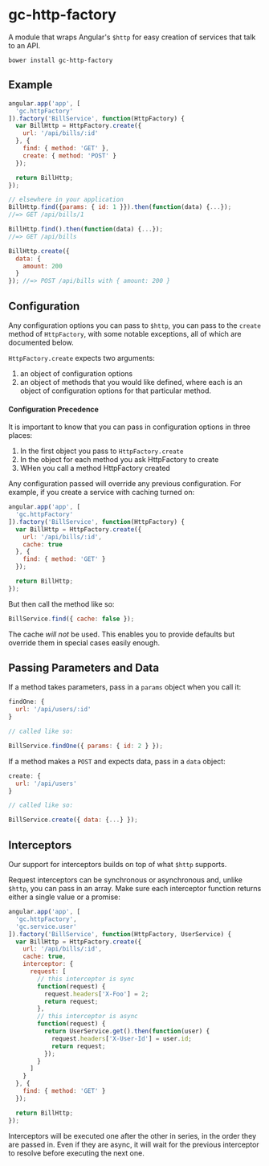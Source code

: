 # gc-http-factory

A module that wraps Angular's `$http` for easy creation of services that talk to an API.

```
bower install gc-http-factory
```

## Example

```js
angular.app('app', [
  'gc.httpFactory'
]).factory('BillService', function(HttpFactory) {
  var BillHttp = HttpFactory.create({
    url: '/api/bills/:id'
  }, {
    find: { method: 'GET' },
    create: { method: 'POST' }
  });

  return BillHttp;
});

// elsewhere in your application
BillHttp.find({params: { id: 1 }}).then(function(data) {...});
//=> GET /api/bills/1

BillHttp.find().then(function(data) {...});
//=> GET /api/bills

BillHttp.create({
  data: {
    amount: 200
  }
}); //=> POST /api/bills with { amount: 200 }
```

## Configuration

Any configuration options you can pass to `$http`, you can pass to the `create` method of `HttpFactory`, with some notable exceptions, all of which are documented below.

`HttpFactory.create` expects two arguments:

1. an object of configuration options
2. an object of methods that you would like defined, where each is an object of configuration options for that particular method.


#### Configuration Precedence

It is important to know that you can pass in configuration options in three places:

1. In the first object you pass to `HttpFactory.create`
2. In the object for each method you ask HttpFactory to create
3. WHen you call a method HttpFactory created

Any configuration passed will override any previous configuration. For example, if you create a service with caching turned on:

```js
angular.app('app', [
  'gc.httpFactory'
]).factory('BillService', function(HttpFactory) {
  var BillHttp = HttpFactory.create({
    url: '/api/bills/:id',
    cache: true
  }, {
    find: { method: 'GET' }
  });

  return BillHttp;
});
```

But then call the method like so:

```js
BillService.find({ cache: false });
```

The cache _will not_ be used. This enables you to provide defaults but override them in special cases easily enough.

## Passing Parameters and Data

If a method takes parameters, pass in a `params` object when you call it:

```js
findOne: {
  url: '/api/users/:id'
}

// called like so:

BillService.findOne({ params: { id: 2 } });
```

If a method makes a `POST` and expects data, pass in a `data` object:

```js
create: {
  url: '/api/users'
}

// called like so:

BillService.create({ data: {...} });
```

## Interceptors

Our support for interceptors builds on top of what `$http` supports.

Request interceptors can be synchronous or asynchronous and, unlike `$http`, you can pass in an array. Make sure each interceptor function returns either a single value or a promise:

```js
angular.app('app', [
  'gc.httpFactory',
  'gc.service.user'
]).factory('BillService', function(HttpFactory, UserService) {
  var BillHttp = HttpFactory.create({
    url: '/api/bills/:id',
    cache: true,
    interceptor: {
      request: [
        // this interceptor is sync
        function(request) {
          request.headers['X-Foo'] = 2;
          return request;
        },
        // this interceptor is async
        function(request) {
          return UserService.get().then(function(user) {
            request.headers['X-User-Id'] = user.id;
            return request;
          });
        }
      ]
    }
  }, {
    find: { method: 'GET' }
  });

  return BillHttp;
});
```

Interceptors will be executed one after the other in series, in the order they are passed in. Even if they are async, it will wait for the previous interceptor to resolve before executing the next one.

